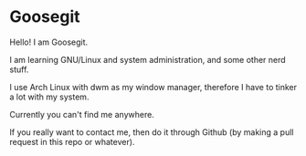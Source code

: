 # Goosegit

Hello! I am Goosegit.

I am learning GNU/Linux and system administration, and some other nerd stuff.

I use Arch Linux with dwm as my window manager, therefore I have to tinker a lot with my system.

Currently you can't find me anywhere.   

If you really want to contact me, then do it through Github (by making a pull request in this repo or whatever).
